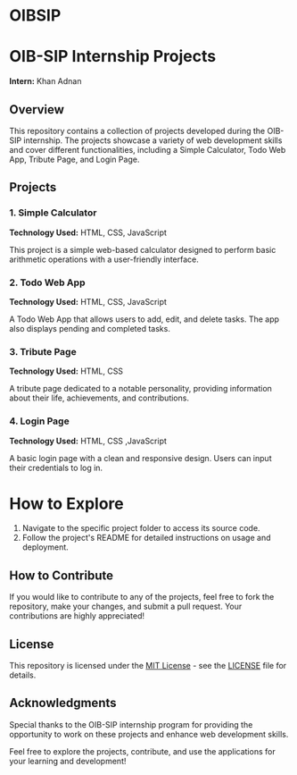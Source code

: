 # OIBSIP
# OIB-SIP Internship Projects

**Intern:** Khan Adnan
## Overview

This repository contains a collection of projects developed during the OIB-SIP internship. The projects showcase a variety of web development skills and cover different functionalities, including a Simple Calculator, Todo Web App, Tribute Page, and Login Page.
## Projects

### 1. Simple Calculator

**Technology Used:** HTML, CSS, JavaScript

This project is a simple web-based calculator designed to perform basic arithmetic operations with a user-friendly interface.

### 2. Todo Web App

**Technology Used:** HTML, CSS, JavaScript

A Todo Web App that allows users to add, edit, and delete tasks. The app also displays pending and completed tasks.

### 3. Tribute Page

**Technology Used:** HTML, CSS

A tribute page dedicated to a notable personality, providing information about their life, achievements, and contributions.

### 4. Login Page

**Technology Used:** HTML, CSS ,JavaScript

A basic login page with a clean and responsive design. Users can input their credentials to log in.
# How to Explore

1. Navigate to the specific project folder to access its source code.
2. Follow the project's README for detailed instructions on usage and deployment.
## How to Contribute

If you would like to contribute to any of the projects, feel free to fork the repository, make your changes, and submit a pull request. Your contributions are highly appreciated!

## License

This repository is licensed under the [MIT License](LICENSE) - see the [LICENSE](LICENSE) file for details.


## Acknowledgments

Special thanks to the OIB-SIP internship program for providing the opportunity to work on these projects and enhance web development skills.

Feel free to explore the projects, contribute, and use the applications for your learning and development!
